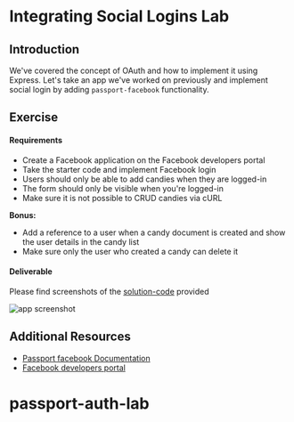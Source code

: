 # Integrating Social Logins Lab

## Introduction

We've covered the concept of OAuth and how to implement it using Express. Let's take an app we've worked on previously and implement social login by adding `passport-facebook` functionality.

## Exercise

#### Requirements

- Create a Facebook application on the Facebook developers portal
- Take the starter code and implement Facebook login
- Users should only be able to add candies when they are logged-in
- The form should only be visible when you're logged-in
- Make sure it is not possible to CRUD candies via cURL

**Bonus:**

- Add a reference to a user when a candy document is created and show the user details in the candy list
- Make sure only the user who created a candy can delete it

#### Deliverable

Please find screenshots of the [solution-code](solution-code) provided

![app screenshot](http://s27.postimg.org/h15kqhnyr/Screen_Shot_2015_08_10_at_17_16_51.png)


## Additional Resources

- [Passport facebook Documentation](https://github.com/jaredhanson/passport-facebook)
- [Facebook developers portal](https://developers.facebook.com/)



# passport-auth-lab
